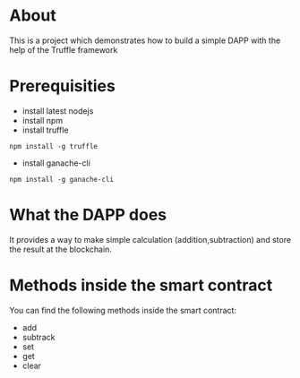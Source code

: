 # About
This is a project which demonstrates how to build a simple DAPP with the help of the Truffle framework

# Prerequisities

- install latest nodejs
- install npm
- install truffle

```
npm install -g truffle
```

- install ganache-cli
```
npm install -g ganache-cli
```

# What the DAPP does

It provides a way to make simple calculation (addition,subtraction) and store the result at the blockchain.

# Methods inside the smart contract

You can find the following methods inside the smart contract:
- add
- subtrack
- set
- get
- clear